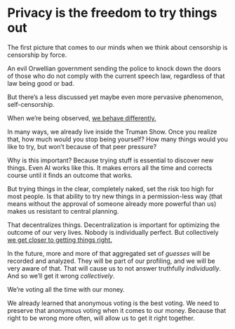# Privacy is the freedom to try things out

The first picture that comes to our minds when we think about censorship is censorship by force.

An evil Orwellian government sending the police to knock down the doors of those who do not comply with the current speech law, regardless of that law being good or bad.

But there’s a less discussed yet maybe even more pervasive phenomenon, self-censorship.

When we’re being observed, [we behave differently.](2.14.01_ash-experiment.md)

In many ways, we already live inside the Truman Show. Once you realize that, how much would you stop being yourself? How many things would you like to try, but won’t because of that peer pressure?

Why is this important? Because trying stuff is essential to discover new things. Even AI works like this. It makes errors all the time and corrects course until it finds an outcome that works.

But trying things in the clear, completely naked, set the risk too high for most people. Is that ability to try new things in a permission-less way (that means without the approval of someone already more powerful than us) makes us resistant to central planning.

That decentralizes things. Decentralization is important for optimizing the outcome of our very lives. Nobody is individually perfect. But collectively [we get closer to getting things right.](2.14.02_wisdom-of-the-crowds.md)

In the future, more and more of that aggregated set of *guesses* will be recorded and analyzed. They will be part of our profiling, and we will be very aware of that. That will cause us to not answer truthfully *individually*. And so we’ll get it wrong *collectively*.

We’re voting all the time with our money.

We already learned that anonymous voting is the best voting.
We need to preserve that anonymous voting when it comes to our money.
Because that right to be wrong more often, will allow us to get it right together.